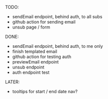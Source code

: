 TODO:

- sendEmail endpoint, behind auth, to all subs
- github action for sending email
- unsub page / form

DONE:

- sendEmail endpoint, behind auth, to me only
- finish templated email
- github action for testing auth
- previewEmail endpoint
- unsub endpoint
- auth endpoint test

LATER:

- tooltips for start / end date nav?

